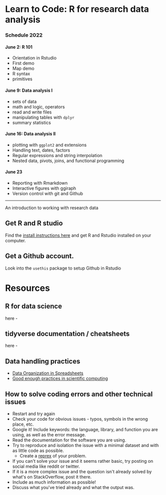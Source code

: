# Learn to Code: R for research data analysis
  
### Schedule 2022

#### June 2: R 101

- Orientation in Rstudio
- First demo
- Map demo
- R syntax
- primitives

#### June 9: Data analysis I

- sets of data
- math and logic, operators
- read and write files
- manipulating tables with `dplyr`
- summary statistics

#### June 16: Data analysis II

- plotting with `ggplot2` and extensions
- Handling text, dates, factors
- Regular expressions and string interpolation
- Nested data, pivots, joins, and functional programming

#### June 23

- Reporting with Rmarkdown
- Interactive figures with ggiraph
- Version control with git and Github


------
  
An introduction to working with research data

## Get R and R studio

Find the [install instructions here](https://venerable-longma-68a7c8.netlify.app/) and get R and Rstudio installed on your computer.  

## Get a Github account.

Look into the `usethis` package to setup Github in Rstudio


# Resources

## R for data science

here - 

## tidyverse documentation / cheatsheets

here - 

## Data handling practices

- [Data Organization in Spreadsheets](https://www.tandfonline.com/doi/full/10.1080/00031305.2017.1375989)  
- [Good enough practices in scientific computing](https://journals.plos.org/ploscompbiol/article?id=10.1371/journal.pcbi.1005510)


## How to solve coding errors and other technical issues

- Restart and try again
- Check your code for obvious issues - typos, symbols in the wrong place, etc.
- Google it! Include keywords: the language, library, and function you are using, as well as the error message.  
- Read the documentation for the software you are using. 
- Try to reproduce and isolation the issue with a minimal dataset and with as little code as possible.
  - Create a [reprex](https://reprex.tidyverse.org/) of your problem.  
- If you can't solve your issue and it seems rather basic, try posting on social media like reddit or twitter.   
- If it is a more complex issue and the question isn't already solved by what's on StackOverflow, post it there.   
- Include as much information as possible!
- Discuss what you've tried already and what the output was.




